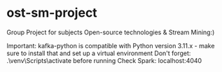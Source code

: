 # ost-sm-project
Group Project for subjects Open-source technologies &amp; Stream Mining:)

Important: kafka-python is compatible with Python version 3.11.x - make sure to install that and set up a virtual environment
Don't forget: .\venv\Scripts\activate before running
Check Spark: localhost:4040